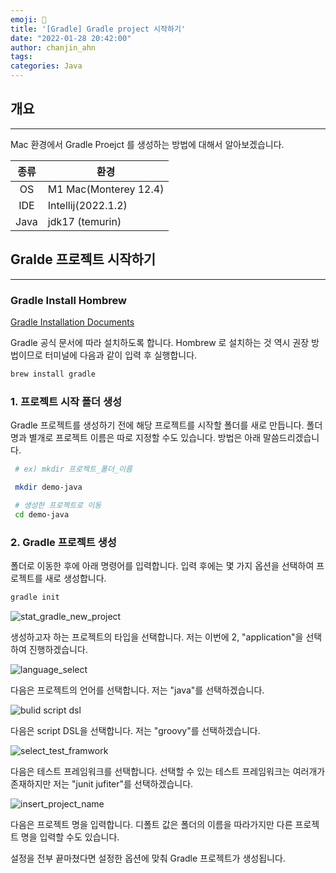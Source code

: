 ```yaml
---
emoji: 👻
title: '[Gradle] Gradle project 시작하기'
date: "2022-01-28 20:42:00"
author: chanjin_ahn
tags: 
categories: Java
---
```


## 개요

---

Mac 환경에서 Gradle Proejct 를 생성하는 방법에 대해서 알아보겠습니다.

| 종류  | 환경                    |
|:---:|-----------------------|
| OS  | M1 Mac(Monterey 12.4) |
| IDE | Intellij(2022.1.2)    |
| Java | jdk17 (temurin) |

## Gralde 프로젝트 시작하기

---

### Gradle Install Hombrew

[Gradle Installation Documents](https://gradle.org/install/)

Gradle 공식 문서에 따라 설치하도록 합니다. Hombrew 로 설치하는 것 역시 권장 방법이므로 터미널에 다음과 같이 입력 후 실행합니다.

``` bash
brew install gradle
```

### 1. 프로젝트 시작 폴더 생성

Gradle 프로젝트를 생성하기 전에 해당 프로젝트를 시작할 폴더를 새로 만듭니다. 폴더 명과 별개로 프로젝트 이름은 따로 지정할 수도 있습니다. 방법은 아래 말씀드리겠습니다.

``` bash
 # ex) mkdir 프로젝트_폴더_이름

 mkdir demo-java

 # 생성한 프로젝트로 이동
 cd demo-java
```

### 2. Gradle 프로젝트 생성

폴더로 이동한 후에 아래 명령어를 입력합니다. 입력 후에는 몇 가지 옵션을 선택하여 프로젝트를 새로 생성합니다.

```bash
gradle init
```

![stat_gradle_new_project](project-init-1.png)

생성하고자 하는 프로젝트의 타입을 선택합니다. 저는 이번에 2, "application"을 선택하여 진행하겠습니다.

![language_select](project-init-2.png)

다음은 프로젝트의 언어를 선택합니다. 저는 "java"를 선택하겠습니다.

![bulid script dsl](project-init-3.png)

다음은 script DSL을 선택합니다. 저는 "groovy"를 선택하겠습니다.

![select_test_framwork](project-init-4.png)

다음은 테스트 프레임워크를 선택합니다. 선택할 수 있는 테스트 프레임워크는 여러개가 존재하지만 저는 "junit jufiter"를 선택하겠습니다.

![insert_project_name](project-init-5.png)

다음은 프로젝트 명을 입력합니다. 디폴트 값은 폴더의 이름을 따라가지만 다른 프로젝트 명을 입력할 수도 있습니다.

설정을 전부 끝마쳤다면 설정한 옵션에 맞춰 Gradle 프로젝트가 생성됩니다.

```toc
```
